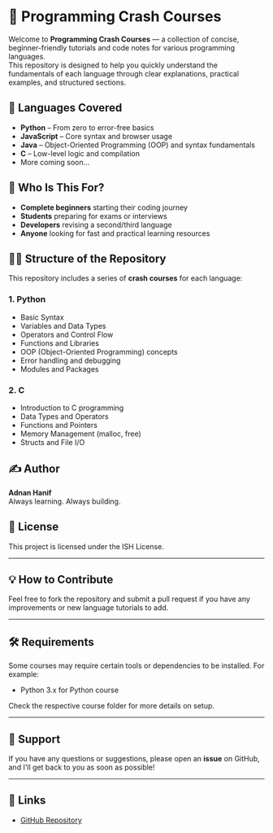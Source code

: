 # 🚀 Programming Crash Courses

Welcome to **Programming Crash Courses** — a collection of concise, beginner-friendly tutorials and code notes for various programming languages.  
This repository is designed to help you quickly understand the fundamentals of each language through clear explanations, practical examples, and structured sections.

## 📘 Languages Covered
- **Python** – From zero to error-free basics
- **JavaScript** – Core syntax and browser usage
- **Java** – Object-Oriented Programming (OOP) and syntax fundamentals
- **C** – Low-level logic and compilation
- More coming soon...

## 🎯 Who Is This For?
- **Complete beginners** starting their coding journey
- **Students** preparing for exams or interviews
- **Developers** revising a second/third language
- **Anyone** looking for fast and practical learning resources

## 🧑‍🏫 Structure of the Repository
This repository includes a series of **crash courses** for each language:

### 1. **Python**
- Basic Syntax
- Variables and Data Types
- Operators and Control Flow
- Functions and Libraries
- OOP (Object-Oriented Programming) concepts
- Error handling and debugging
- Modules and Packages

### 2. **C**
- Introduction to C programming
- Data Types and Operators
- Functions and Pointers
- Memory Management (malloc, free)
- Structs and File I/O

## ✍️ Author
**Adnan Hanif**  
Always learning. Always building.

## 📜 License
This project is licensed under the ISH License.

---

## 💡 How to Contribute
Feel free to fork the repository and submit a pull request if you have any improvements or new language tutorials to add.

---

## 🛠️ Requirements
Some courses may require certain tools or dependencies to be installed. For example:
- Python 3.x for Python course

Check the respective course folder for more details on setup.

---

## 📣 Support
If you have any questions or suggestions, please open an **issue** on GitHub, and I'll get back to you as soon as possible!

---

## 🔗 Links
- [GitHub Repository](https://github.com/codewithadnann/programming-crash-courses)
